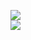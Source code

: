 [![](https://img.shields.io/badge/Made%20With-Github%20Spray-lightgrey.svg?style=for-the-badge&logo=github)](https://github.com/Annihil/github-spray#27907)  
[![](https://i.imgur.com/2DrTn0Z.gif)](https://github.com/Annihil/github-spray)